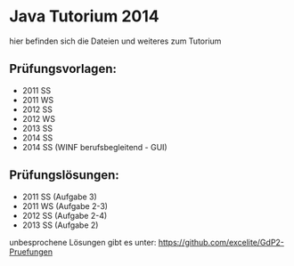 Java Tutorium 2014
=============

hier befinden sich die Dateien und weiteres zum Tutorium

## Prüfungsvorlagen:
* 2011 SS
* 2011 WS
* 2012 SS
* 2012 WS
* 2013 SS
* 2014 SS
* 2014 SS (WINF berufsbegleitend - GUI)

## Prüfungslösungen:
* 2011 SS (Aufgabe 3)
* 2011 WS (Aufgabe 2-3)
* 2012 SS (Aufgabe 2-4)
* 2013 SS (Aufgabe 2)

unbesprochene Lösungen gibt es unter:
https://github.com/excelite/GdP2-Pruefungen
